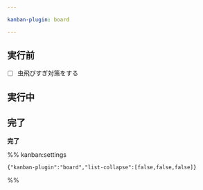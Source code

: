 ```yaml
---

kanban-plugin: board

---
```


## 実行前

- [ ] 虫飛びすぎ対策をする


## 実行中



## 完了

**完了**




%% kanban:settings
```
{"kanban-plugin":"board","list-collapse":[false,false,false]}
```
%%